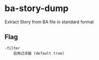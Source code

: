 # ba-story-dump
Extract Story from BA file in standard format

## Flag
```
-filter
    启用过滤器 (default true)
```